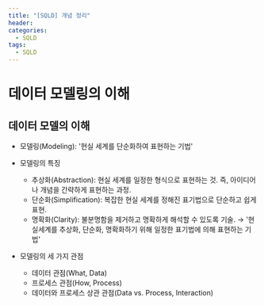 ```yaml
---
title: "[SQLD] 개념 정리"
header: 
categories:
  - SQLD
tags:
  - SQLD
---
```

# 데이터 모델링의 이해
## 데이터 모델의 이해

- 모델링(Modeling): 
  '현실 세계를 단순화하여 표현하는 기법'
  
- 모델링의 특징
	- 추상화(Abstraction):
	  현실 세계를 일정한 형식으로 표현하는 것. 즉, 아이디어나 개념을 간략하게 표현하는 과정.
	- 단순화(Simplification):
	  복잡한 현실 세계를 정해진 표기법으로 단순하고 쉽게 표현.
	- 명확화(Clarity):
	  불분명함을 제거하고 명확하게 해석할 수 있도록 기술.
→ '현실세계를 추상화, 단순화, 명확화하기 위해 일정한 표기법에 의해 표현하는 기법'

- 모델링의 세 가지 관점
	- 데이터 관점(What, Data)
	- 프로세스 관점(How, Process)
	- 데이터와 프로세스 상관 관점(Data vs. Process, Interaction)